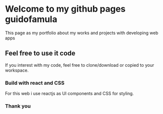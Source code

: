 # Welcome to my github pages guidofamula

This page as my portfolio about my works and projects with developing web apps

## Feel free to use it code

If you interest with my code, feel free to clone/download or copied to your workspace.

### Build with react and CSS

For this web i use reactjs as UI components and CSS for styling.

### Thank you
